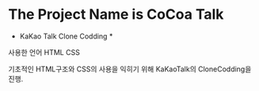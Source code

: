 # The Project Name is CoCoa Talk

* KaKao Talk Clone Codding *

사용한 언어
  HTML
  CSS
  
기초적인 HTML구조와 CSS의 사용을 익히기 위해 KaKaoTalk의 CloneCodding을 진행.
